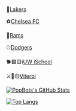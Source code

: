 🏀<a href="https://www.nba.com/lakers/" target="_blank">Lakers</a>

⚽<a href="https://www.chelseafc.com/en" target="_blank">Chelsea FC</a>

🏈<a href="https://www.therams.com/" target="_blank">Rams</a>

⚾<a href="https://www.mlb.com/dodgers" target="_blank">Dodgers</a>


🐕🟪🟨ℹ<a href="https://ischool.uw.edu/" target="_blank">UW iSchool</a>

⚔🔴🟡<a href="https://www.cs.usc.edu/" target="_blank">Viterbi</a>


[![PopBots's GitHub Stats](https://github-readme-stats.vercel.app/api?username=popbot&count_private=true&show_icons=true&theme=panda&hide_rank=false)](https://github.com/anuraghazra/github-readme-stats)

[![Top Langs](https://github-readme-stats.vercel.app/api/top-langs/?username=popbot&theme=panda)](https://github.com/anuraghazra/github-readme-stats)
